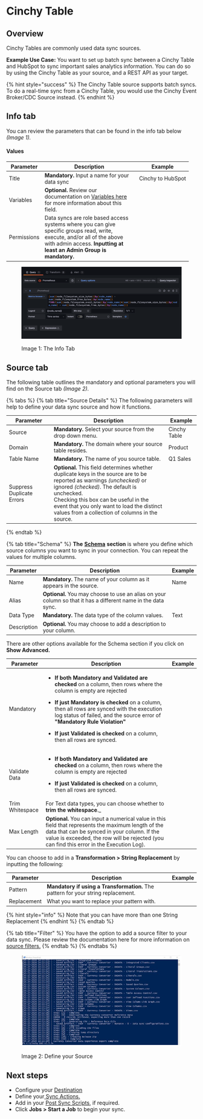 # Cinchy Table

## Overview

Cinchy Tables are commonly used data sync sources.&#x20;

**Example Use Case:** You want to set up batch sync between a Cinchy Table and HubSpot to sync important sales analytics information. You can do so by using the Cinchy Table as your source, and a REST API as your target.

{% hint style="success" %}
The Cinchy Table source supports batch syncs. To do a real-time sync from a Cinchy Table, you would use the Cinchy Event Broker/CDC Source instead.
{% endhint %}

## Info tab

You can review the parameters that can be found in the info tab below _(Image 1)._

#### Values

<table><thead><tr><th>Parameter</th><th width="236.33333333333331">Description</th><th>Example</th></tr></thead><tbody><tr><td>Title</td><td><strong>Mandatory.</strong> Input a name for your data sync</td><td>Cinchy to HubSpot</td></tr><tr><td>Variables</td><td><strong>Optional.</strong> Review our documentation on <a href="../../building-data-syncs/advanced-settings/variables.md">Variables here </a>for more information about this field.</td><td></td></tr><tr><td>Permissions</td><td>Data syncs are role based access systems where you can give specific groups read, write, execute, and/or all of the above with admin access. <strong>Inputting at least an Admin Group is mandatory.</strong></td><td></td></tr></tbody></table>

<figure><img src="../../../.gitbook/assets/image (679).png" alt=""><figcaption><p>Image 1: The Info Tab</p></figcaption></figure>

## Source tab

The following table outlines the mandatory and optional parameters you will find on the Source tab _(Image 2)._

{% tabs %}
{% tab title="Source Details" %}
The following parameters will help to define your data sync source and how it functions.

<table><thead><tr><th>Parameter</th><th width="289.66666666666663">Description</th><th>Example</th></tr></thead><tbody><tr><td>Source</td><td><strong>Mandatory.</strong> Select your source from the drop down menu.</td><td>Cinchy Table</td></tr><tr><td>Domain</td><td><strong>Mandatory.</strong> The domain where your source table resides.</td><td>Product</td></tr><tr><td>Table Name</td><td><strong>Mandatory.</strong> The name of you source table.</td><td>Q1 Sales</td></tr><tr><td>Suppress Duplicate Errors</td><td><strong>Optional.</strong> This field determines whether duplicate keys in the source are to be reported as warnings <em>(unchecked)</em> or ignored <em>(checked)</em>. The default is unchecked.<br>Checking this box can be useful in the event that  you only want to load the distinct values from a collection of columns in the source.</td><td></td></tr></tbody></table>
{% endtab %}

{% tab title="Schema" %}
**The** [**Schema**](../../building-data-syncs/columns-and-mappings/#2.-schema-columns) **section** is where you define which source columns you want to sync in your connection. You can repeat the values for multiple columns.

| Parameter   | Description                                                                                                   | Example |
|-------------|---------------------------------------------------------------------------------------------------------------|---------|
| Name        | **Mandatory.** The name of your column as it appears in the source.                                           | Name    |
| Alias       | **Optional.** You may choose to use an alias on your column so that it has a different name in the data sync. |         |
| Data Type   | **Mandatory.** The data type of the column values.                                                            | Text    |
| Description | **Optional.** You may choose to add a description to your column.                                             |         |



There are other options available for the Schema section if you click on **Show Advanced.**

| Parameter       | Description                                                                                                                                                                                                                                                                                                                                                                                                                                                                           | Example |
|-----------------|---------------------------------------------------------------------------------------------------------------------------------------------------------------------------------------------------------------------------------------------------------------------------------------------------------------------------------------------------------------------------------------------------------------------------------------------------------------------------------------|---------|
| Mandatory       | <ul><li><strong>If both Mandatory and Validated</strong> <strong>are checked</strong> on a column, then rows where the column is empty are rejected</li></ul><ul><li><strong>If just Mandatory is checked</strong> on a column, then all rows are synced with the execution log status of failed, and the source error of <strong>"Mandatory Rule Violation"</strong></li></ul><ul><li><strong>If just Validated is checked</strong> on a column, then all rows are synced.</li></ul> |         |
| Validate Data   | <ul><li><strong>If both Mandatory and Validated</strong> <strong>are checked</strong> on a column, then rows where the column is empty are rejected</li></ul><ul><li><strong>If just Validated is checked</strong> on a column, then all rows are synced.</li></ul>                                                                                                                                                                                                                   |         |
| Trim Whitespace | For Text data types, you can choose whether to **trim the whitespace**._                                                                                                                                                                                                                                                                                                                                                                                           |         |
| Max Length      | **Optional.** You can input a numerical value in this field that represents the maximum length of the data that can be synced in your column. If the value is exceeded, the row will be rejected (you can find this error in the Execution Log).                                                                                                                                                                                                                                      |         |

You can choose to add in a **Transformation > String Replacement** by inputting the following:

| Parameter   | Description                                                                       | Example |
|-------------|-----------------------------------------------------------------------------------|---------|
| Pattern     | **Mandatory if using a Transformation.** The pattern for your string replacement. |         |
| Replacement | What you want to replace your pattern with.                                       |         |

{% hint style="info" %}
Note that you can have more than one String Replacement
{% endhint %}
{% endtab %}

{% tab title="Filter" %}
You have the option to add a source filter to your data sync. Please review the documentation here for more information on [source filters.](../../building-data-syncs/advanced-settings/filters.md)
{% endtab %}
{% endtabs %}

<div data-full-width="true">

<figure><img src="../../../.gitbook/assets/image (673).png" alt=""><figcaption><p>Image 2: Define your Source</p></figcaption></figure>

</div>

## Next steps

* Configure your [Destination](../../supported-data-sync-destinations/)
* Define your[ ](../../building-data-syncs/sync-actions.md)[Sync Actions.](../../building-data-syncs/sync-actions.md)
* Add in your [Post Sync Scripts](../../building-data-syncs/advanced-settings/post-sync-scripts.md), if required.
* Click **Jobs > Start a Job** to begin your sync.
